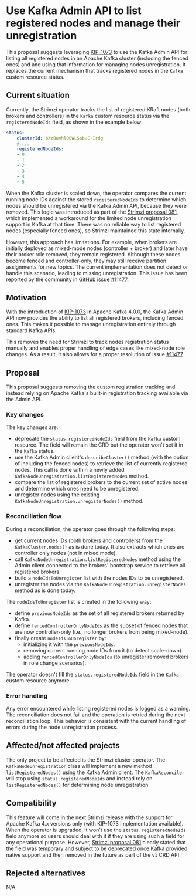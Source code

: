 # Use Kafka Admin API to list registered nodes and manage their unregistration

This proposal suggests leveraging [KIP-1073](https://cwiki.apache.org/confluence/display/KAFKA/KIP-1073:+Return+fenced+brokers+in+DescribeCluster+response) to use the Kafka Admin API for listing all registered nodes in an Apache Kafka cluster (including the fenced ones) and and using that information for managing nodes unregistration.
It replaces the current mechanism that tracks registered nodes in the `Kafka` custom resource status.

## Current situation

Currently, the Strimzi operator tracks the list of registered KRaft nodes (both brokers and controllers) in the `Kafka` custom resource status via the `registeredNodeIds` field, as shown in the example below:

```yaml
status:
    clusterId: bXz0umhlQ0WLSobuC-Irdg
    #....
    registeredNodeIds:
    - 0
    - 1
    - 2
    - 3
    - 4
    - 5
```

When the Kafka cluster is scaled down, the operator compares the current running node IDs against the stored `registeredNodeIds` to determine which nodes should be unregistered via the Kafka Admin API, because they were removed.
This logic was introduced as part of the [Strimzi proposal 081](https://github.com/strimzi/proposals/blob/main/081-unregistration-of-KRaft-nodes.md), which implemented a workaround for the limited node unregistration support in Kafka at that time. There was no reliable way to list registered nodes (especially fenced ones), so Strimzi maintained this state internally.

However, this approach has limitations.
For example, when brokers are initially deployed as mixed-mode nodes (controller + broker) and later have their broker role removed, they remain registered.
Although these nodes become fenced and controller-only, they may still receive partition assignments for new topics.
The current implementation does not detect or handle this scenario, leading to missing unregistration.
This issue has been reported by the community in [GitHub issue #11477](https://github.com/strimzi/strimzi-kafka-operator/issues/11477).

## Motivation

With the introduction of [KIP-1073](https://cwiki.apache.org/confluence/display/KAFKA/KIP-1073%3A+Return+fenced+brokers+in+DescribeCluster+response) in Apache Kafka 4.0.0, the Kafka Admin API now provides the ability to list all registered brokers, including fenced ones.
This makes it possible to manage unregistration entirely through standard Kafka APIs.

This removes the need for Strimzi to track nodes registration status manually and enables proper handling of edge cases like mixed-node role changes.
As a result, it also allows for a proper resolution of issue [#11477](https://github.com/strimzi/strimzi-kafka-operator/issues/11477).

## Proposal

This proposal suggests removing the custom registration tracking and instead relying on Apache Kafka's built-in registration tracking available via the Admin API.

### Key changes

The key changes are:

* deprecate the `status.registeredNodeIds` field from the `Kafka` custom resource. The field will remain the CRD but the operator won't set it in the `Kafka` status.
* use the Kafka Admin client's `describeCluster()` method (with the option of including the fenced nodes) to retrieve the list of currently registered nodes. This call is done within a newly added `KafkaNodeUnregistration.listRegisteredNodes` method.
* compare the list of registered brokers to the current set of active nodes and determine which ones need to be unregistered.
* unregister nodes using the existing `KafkaNodeUnregistration.unregisterNodes()` method.

### Reconciliation flow

During a reconciliation, the operator goes through the following steps:

* get current nodes IDs (both brokers and controllers) from the `KafkaCluster.nodes()` as is done today. It also extracts which ones are controller only nodes (not in mixed mode).
* call `KafkaNodeUnregistration.listRegisteredNodes` method using the Admin client connected to the brokers' bootstrap service to retrieve all registered brokers.
* build a `nodeIdsToUnregister` list with the nodes IDs to be unregistered.
* unregister the nodes via the `KafkaNodeUnregistration.unregisterNodes` method as is done today.

The `nodeIdsToUnregister` list is created in the following way: 

* define `previousNodeIds` as the set of all registered brokers returned by Kafka.
* define `fencedControllerOnlyNodeIds` as the subset of fenced nodes that are now controller-only (i.e., no longer brokers from being mixed-node).
* finally create `nodeIdsToUnregister` by:
    * initializing it with the `previousNodeIds`.
    * removing current running node IDs from it (to detect scale-down).
    * adding `fencedControllerOnlyNodeIds` (to unregister removed brokers in role change scenarios).

The operator doesn't fill the `status.registeredNodeIds` field in the `Kafka` custom resource anymore.

### Error handling

Any error encountered while listing registered nodes is logged as a warning.
The reconciliation does not fail and the operation is retried during the next reconciliation loop.
This behavior is consistent with the current handling of errors during the node unregistration process.

## Affected/not affected projects

The only project to be affected is the Strimzi cluster operator.
The `KafkaNodeUnregistration` class will implement a new method `listRegisteredNodes()` using the Kafka Admin client.
The `KafkaReconciler` will stop using `status.registeredNodeIds` and instead rely on `listRegisteredNodes()` for determining node unregistration.

## Compatibility

This feature will come in the next Strimzi release with the support for Apache Kafka 4.x versions only (with KIP-1073 implementation available).
When the operator is upgraded, it won't use the `status.registeredNodeIds` field anymore so users should deal with it if they are using such a field for any operational purpose.
However, [Strimzi proposal 081](https://github.com/strimzi/proposals/blob/main/081-unregistration-of-KRaft-nodes.md) clearly stated that the field was temporary and subject to be deprecated once Kafka provided native support and then removed in the future as part of the `v1` CRD API.

## Rejected alternatives

N/A
